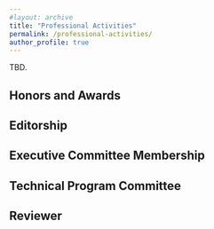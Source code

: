 ```yaml
---
#layout: archive
title: "Professional Activities"
permalink: /professional-activities/
author_profile: true
---
```



TBD.

Honors and Awards
------

Editorship
------


Executive Committee Membership
------


Technical Program Committee
------

Reviewer
------



